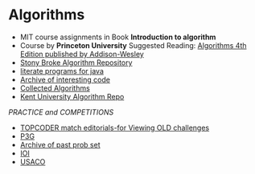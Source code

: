 Algorithms
==============================
* MIT course assignments in Book **Introduction to algorithm**
* Course by **Princeton University**
Suggested Reading: [Algorithms 4th Edition  published by Addison-Wesley](http://www.chegg.com/textbooks/algorithms-4th-edition-9780321573513-032157351x?trackid=d0f2a5b0&ii=1&om_ss=1)
* [Stony Broke Algorithm Repository](http://www.cs.sunysb.edu/~algorith/)
* [literate programs for java](http://en.literateprograms.org/Category:Programming_language:Java_)
* [Archive of interesting code](http://www.keithschwarz.com/interesting/)
* [Collected Algorithms](http://calgo.acm.org/)
* [Kent University Algorithm Repo](http://www.personal.kent.edu/~rmuhamma/Algorithms/algorithm.html)

_PRACTICE and COMPETITIONS_
* [TOPCODER match editorials-for Viewing OLD challenges](http://www.topcoder.com/tc?d1=match_editorials&d2=archive&module=Static)
* [P3G](http://wcipeg.com/main)
* [Archive of past prob set](http://www.ntnu.edu.tw/acm/ProblemSetArchive.html)
* [IOI](http://www.ioinformatics.org/index.shtml)
* [USACO](http://www.usaco.org/)
